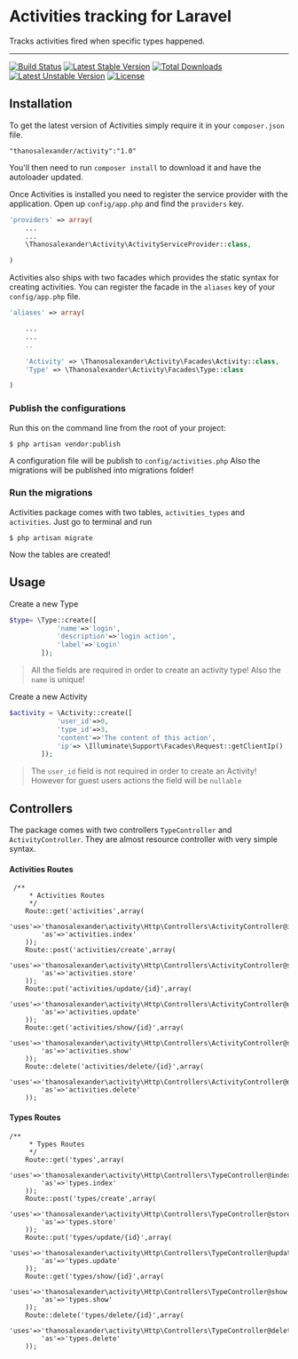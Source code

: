 # Activities tracking for Laravel


Tracks activities fired when specific types happened. 

----------

[![Build Status](https://travis-ci.org/thanosalexander/activities.svg?branch=master)](http://travis-ci.org/thanosalexander/activities)
[![Latest Stable Version](https://poser.pugx.org/thanosalexander/activity/v/stable)](https://packagist.org/packages/thanosalexander/activity) 
[![Total Downloads](https://poser.pugx.org/thanosalexander/activity/downloads)](https://packagist.org/packages/thanosalexander/activity)
[![Latest Unstable Version](https://poser.pugx.org/thanosalexander/activity/v/unstable)](https://packagist.org/packages/thanosalexander/activity)
[![License](https://poser.pugx.org/thanosalexander/activity/license)](https://packagist.org/packages/thanosalexander/activity)


## Installation

To get the latest version of Activities simply require it in your `composer.json` file.

~~~
"thanosalexander/activity":"1.0"
~~~

You'll then need to run `composer install` to download it and have the autoloader updated.

Once Activities is installed you need to register the service provider with the application. Open up `config/app.php` and find the `providers` key.

~~~php
'providers' => array(
    ...
    ...
    \Thanosalexander\Activity\ActivityServiceProvider::class,

)
~~~

Activities also ships with two facades which provides the static syntax for creating activities. You can register the facade in the `aliases` key of your `config/app.php` file.

~~~php
'aliases' => array(

    ...
    ...
    ..

    'Activity' => \Thanosalexander\Activity\Facades\Activity::class,
    'Type' => \Thanosalexander\Activity\Facades\Type::class

)
~~~

### Publish the configurations

Run this on the command line from the root of your project:

~~~
$ php artisan vendor:publish
~~~

A configuration file will be publish to `config/activities.php`
Also the migrations will be published into migrations folder!

### Run the migrations

Activities package comes with two tables, `activities_types` and `activities`.
Just go to terminal and run 

~~~
$ php artisan migrate
~~~

Now the tables are created!


## Usage

Create a new Type

```php
$type= \Type::create([
            'name'=>'login',
            'description'=>'login action',
            'label'=>'Login'
        ]);
```

> All the fields are required in order to create an activity type!
Also the `name` is unique!

Create a new Activity

```php
$activity = \Activity::create([
            'user_id'=>0,
            'type_id'=>3,
            'content'=>'The content of this action',
            'ip'=> \Illuminate\Support\Facades\Request::getClientIp()
        ]);
```

> The `user_id` field is not required in order to create an Activity! However for guest users actions the field will be `nullable`

## Controllers
The package comes with two controllers `TypeController` and `ActivityController`.
They are almost resource controller with very simple syntax.

#### Activities Routes

~~~
 /**
     * Activities Routes
     */
    Route::get('activities',array(
        'uses'=>'thanosalexander\activity\Http\Controllers\ActivityController@index',
        'as'=>'activities.index'
    ));
    Route::post('activities/create',array(
        'uses'=>'thanosalexander\activity\Http\Controllers\ActivityController@store',
        'as'=>'activities.store'
    ));
    Route::put('activities/update/{id}',array(
        'uses'=>'thanosalexander\activity\Http\Controllers\ActivityController@update',
        'as'=>'activities.update'
    ));
    Route::get('activities/show/{id}',array(
        'uses'=>'thanosalexander\activity\Http\Controllers\ActivityController@show',
        'as'=>'activities.show'
    ));
    Route::delete('activities/delete/{id}',array(
        'uses'=>'thanosalexander\activity\Http\Controllers\ActivityController@delete',
        'as'=>'activities.delete'
    ));
~~~

#### Types Routes

~~~
/**
     * Types Routes
     */
    Route::get('types',array(
        'uses'=>'thanosalexander\activity\Http\Controllers\TypeController@index',
        'as'=>'types.index'
    ));
    Route::post('types/create',array(
        'uses'=>'thanosalexander\activity\Http\Controllers\TypeController@store',
        'as'=>'types.store'
    ));
    Route::put('types/update/{id}',array(
        'uses'=>'thanosalexander\activity\Http\Controllers\TypeController@update',
        'as'=>'types.update'
    ));
    Route::get('types/show/{id}',array(
        'uses'=>'thanosalexander\activity\Http\Controllers\TypeController@show',
        'as'=>'types.show'
    ));
    Route::delete('types/delete/{id}',array(
        'uses'=>'thanosalexander\activity\Http\Controllers\TypeController@delete',
        'as'=>'types.delete'
    ));
~~~




